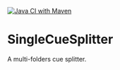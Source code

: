 [![Java CI with Maven](https://github.com/TW2/SingleCueSplitter/actions/workflows/compile_maven.yml/badge.svg)](https://github.com/TW2/SingleCueSplitter/actions/workflows/compile_maven.yml)
# SingleCueSplitter
A multi-folders cue splitter.
